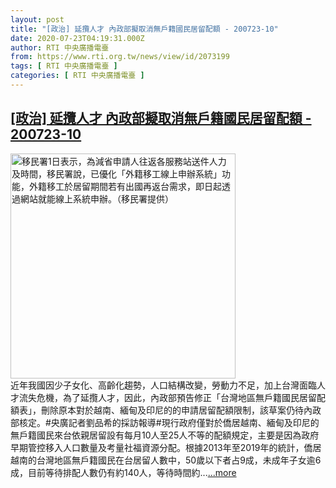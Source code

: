 ```yaml
---
layout: post
title: "[政治] 延攬人才 內政部擬取消無戶籍國民居留配額 - 200723-10"
date: 2020-07-23T04:19:31.000Z
author: RTI 中央廣播電臺
from: https://www.rti.org.tw/news/view/id/2073199
tags: [ RTI 中央廣播電臺 ]
categories: [ RTI 中央廣播電臺 ]
---
```

<!--1595477971000-->
[[政治] 延攬人才 內政部擬取消無戶籍國民居留配額 - 200723-10](https://www.rti.org.tw/news/view/id/2073199)
------

<div>
<img src="https://static.rti.org.tw/assets/thumbnails/2019/09/01/20190901000051M.jpg" width="360" alt="移民署1日表示，為減省申請人往返各服務站送件人力及時間，移民署說，已優化「外籍移工線上申辦系統」功能，外籍移工於居留期間若有出國再返台需求，即日起透過網站就能線上系統申辦。（移民署提供）" title="移民署1日表示，為減省申請人往返各服務站送件人力及時間，移民署說，已優化「外籍移工線上申辦系統」功能，外籍移工於居留期間若有出國再返台需求，即日起透過網站就能線上系統申辦。（移民署提供）"><br>近年我國因少子女化、高齡化趨勢，人口結構改變，勞動力不足，加上台灣面臨人才流失危機，為了延攬人才，因此，內政部預告修正「台灣地區無戶籍國民居留配額表」，刪除原本對於越南、緬甸及印尼的的申請居留配額限制，該草案仍待內政部核定。#央廣記者劉品希的採訪報導#現行政府僅對於僑居越南、緬甸及印尼的無戶籍國民來台依親居留設有每月10人至25人不等的配額規定，主要是因為政府早期管控移入人口數量及考量社福資源分配。根據2013年至2019年的統計，僑居越南的台灣地區無戶籍國民在台居留人數中，50歲以下者占9成，未成年子女逾6成，目前等待排配人數仍有約140人，等待時間約...<a target="_blank" href="https://www.rti.org.tw/news/view/id/2073199">...more</a>
</div>
